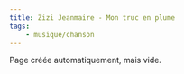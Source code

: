```yaml
---
title: Zizi Jeanmaire - Mon truc en plume
tags:
    - musique/chanson
---
```


Page créée automatiquement, mais vide.

